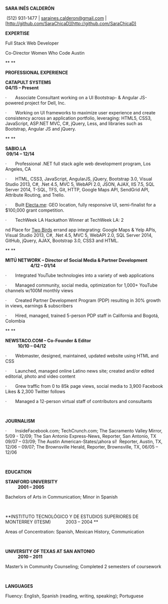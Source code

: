 **SARA INÉS CALDERÓN**

 (512) 931-1477 | [saraines.calderon@gmail.com](mailto:saraines.calderon@gmail.com)
| [http://github.com/SaraChicaD](http://github.com/SaraChicaD)

**EXPERTISE**

Full Stack Web Developer

Co-Director Women Who Code Austin

** **

**PROFESSIONAL EXPERIENCE**

**CATAPULT SYSTEMS                                                                                                          04/15 – Present**

·       Associate Consultant working on a UI Bootstrap- &
Angular JS-powered project for Dell, Inc.

·       Working on UI frameworks to maximize user experience
and create consistency across an application portfolio, leveraging: HTML5,
CSS3, JavaScript, ASP.NET MVC, C#, jQuery, Less, and libraries such as
Bootstrap, Angular JS and jQuery.

** **

**SABIO.LA                                                                                                                                  09/14 – 12/14**

·       Professional .NET full stack agile web development
program, Los Angeles, CA

·       HTML, CSS3, JavaScript, AngularJS, jQuery, Bootstrap
3.0, Visual Studio 2013, C#, .Net 4.5, MVC 5, WebAPI 2.0, JSON, AJAX, IIS 7.5,
SQL Server 2014, T-SQL, TFS, Git, HTTP, Google Maps API, SendGrid API,
Attribute Routing, and Trello.

·       Built [Electa.me](http://electa.azurewebsites.net/):
GEO location, fully responsive UI, semi-finalist for a $100,000 grant
competition.

·       TechWeek LA Hackathon Winner at TechWeek LA: 2

nd
Place for [Two Birds](http://twobirds.azurewebsites.net/) errand app
integrating: Google Maps & Yelp APIs, Visual Studio 2013, C#, .Net 4.5, MVC
5, WebAPI 2.0, SQL Server 2014, GitHub, jQuery, AJAX, Bootstrap 3.0, CSS3 and
HTML.

** **

**MITÚ NETWORK – Director of Social Media & Partner Development                                         4/12 – 01/14**

·       Integrated YouTube technologies into a variety of web
applications

·       Managed community, social media, optimization for
1,000+ YouTube channels w/100M monthly views

·       Created Partner Development Program (PDP) resulting in 30% growth in views,
earnings & subscribers 

·       Hired, managed, trained 5-person PDP staff
in California and Bogotá, Colombia  

** **

**NEWSTACO.COM – Co-Founder & Editor                                                                                 10/10
– 04/12**

·       Webmaster, designed, maintained, updated website using
HTML and CSS

·       Launched, managed online Latino news site; created
and/or edited editorial, photo and video content

·       Grew traffic from 0 to 85k page views, social media to
3,900 Facebook Likes & 2,300 Twitter follows

·       Managed a 12-person virtual staff
of contributors and consultants

 

**JOURNALISM**

·       InsideFacebook.com; TechCrunch.com; The Sacramento
Valley Mirror, 5/09 - 12/09; The San Antonio Express-News, Reporter, San
Antonio, TX 09/07 – 03/09; The Austin American-States/¡ahora sí!  Reporter, Austin, TX, 12/06 – 09/07; The
Brownsville Herald, Reporter, Brownsville, TX, 06/05 – 12/06

 

**EDUCATION**

**STANFORD UNIVERSITY                                                                                                          2001 – 2005**

Bachelors of Arts in Communication;
Minor in Spanish 

 

**INSTITUTO TECNOLÓGICO Y DE ESTUDIOS SUPERIORES DE
MONTERREY (ITESM)            2003 – 2004 **

Areas of Concentration:
Spanish, Mexican History, Communication

 

**UNIVERSITY OF TEXAS AT SAN ANTONIO                                                                              2010 – 2011**

Master’s in Community
Counseling; Completed 2 semesters of coursework

 

**LANGUAGES**

Fluency: English, Spanish
(reading, writing, speaking); Portuguese
